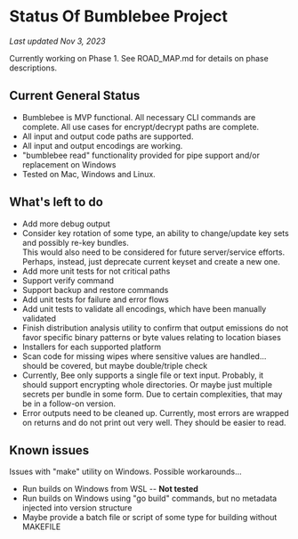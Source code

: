 # Status Of Bumblebee Project
_Last updated Nov 3, 2023_

Currently working on Phase 1.  See ROAD_MAP.md for details on phase descriptions.

## Current General Status
- Bumblebee is MVP functional.  All necessary CLI commands are complete.  All use cases for encrypt/decrypt 
paths are complete.
- All input and output code paths are supported.
- All input and output encodings are working.
- "bumblebee read" functionality provided for pipe support and/or replacement on Windows
- Tested on Mac, Windows and Linux.

## What's left to do
- Add more debug output
- Consider key rotation of some type, an ability to change/update key sets and possibly re-key bundles.  
This would also need to be considered for future server/service efforts.  Perhaps, instead, just 
deprecate current keyset and create a new one.
- Add more unit tests for not critical paths 
- Support verify command
- Support backup and restore commands
- Add unit tests for failure and error flows
- Add unit tests to validate all encodings, which have been manually validated
- Finish distribution analysis utility to confirm that output emissions do not favor specific binary 
patterns or byte values relating to location biases 
- Installers for each supported platform
- Scan code for missing wipes where sensitive values are handled... should be covered, but maybe double/triple check
- Currently, Bee only supports a single file or text input.  Probably, it should support encrypting whole directories.
Or maybe just multiple secrets per bundle in some form. Due to certain complexities, 
that may be in a follow-on version.
- Error outputs need to be cleaned up.  Currently, most errors are wrapped on returns and do not
print out very well.  They should be easier to read.

## Known issues
Issues with "make" utility on Windows. Possible workarounds...
- Run builds on Windows from WSL -- **Not tested**
- Run builds on Windows using "go build" commands, but no metadata injected into version structure
- Maybe provide a batch file or script of some type for building without MAKEFILE
